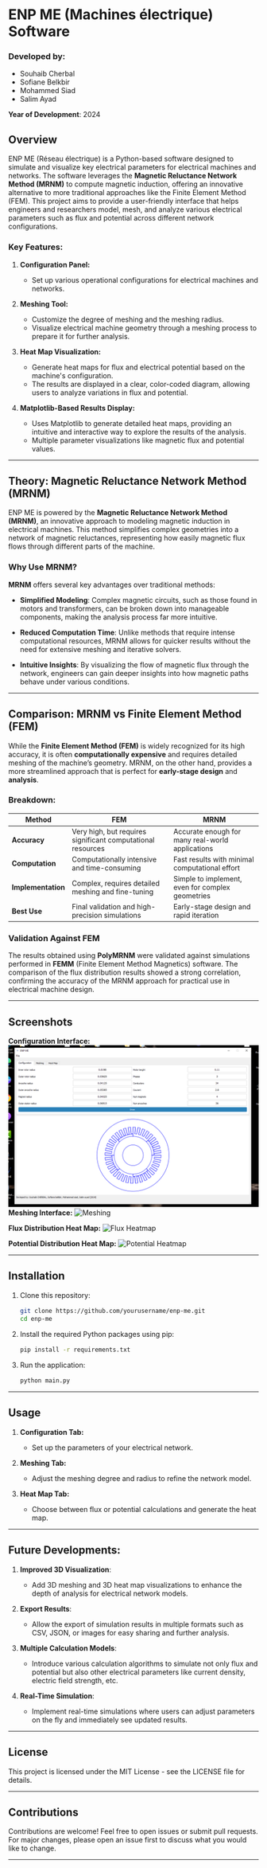 

# ENP ME (Machines électrique) Software

### Developed by:
- Souhaib Cherbal
- Sofiane Belkbir
- Mohammed Siad
- Salim Ayad

**Year of Development**: 2024

## Overview

ENP ME (Réseau électrique) is a Python-based software designed to simulate and visualize key electrical parameters for electrical machines and networks. The software leverages the **Magnetic Reluctance Network Method (MRNM)** to compute magnetic induction, offering an innovative alternative to more traditional approaches like the Finite Element Method (FEM). This project aims to provide a user-friendly interface that helps engineers and researchers model, mesh, and analyze various electrical parameters such as flux and potential across different network configurations.

### Key Features:
1. **Configuration Panel:**
   - Set up various operational configurations for electrical machines and networks.
   
2. **Meshing Tool:**
   - Customize the degree of meshing and the meshing radius.
   - Visualize electrical machine geometry through a meshing process to prepare it for further analysis.

3. **Heat Map Visualization:**
   - Generate heat maps for flux and electrical potential based on the machine's configuration.
   - The results are displayed in a clear, color-coded diagram, allowing users to analyze variations in flux and potential.

4. **Matplotlib-Based Results Display:**
   - Uses Matplotlib to generate detailed heat maps, providing an intuitive and interactive way to explore the results of the analysis.
   - Multiple parameter visualizations like magnetic flux and potential values.

---

## Theory: Magnetic Reluctance Network Method (MRNM)

ENP ME is powered by the **Magnetic Reluctance Network Method (MRNM)**, an innovative approach to modeling magnetic induction in electrical machines. This method simplifies complex geometries into a network of magnetic reluctances, representing how easily magnetic flux flows through different parts of the machine.

### Why Use MRNM?

**MRNM** offers several key advantages over traditional methods:

- **Simplified Modeling**: Complex magnetic circuits, such as those found in motors and transformers, can be broken down into manageable components, making the analysis process far more intuitive.
  
- **Reduced Computation Time**: Unlike methods that require intense computational resources, MRNM allows for quicker results without the need for extensive meshing and iterative solvers.

- **Intuitive Insights**: By visualizing the flow of magnetic flux through the network, engineers can gain deeper insights into how magnetic paths behave under various conditions.

---

## Comparison: MRNM vs Finite Element Method (FEM)

While the **Finite Element Method (FEM)** is widely recognized for its high accuracy, it is often **computationally expensive** and requires detailed meshing of the machine’s geometry. MRNM, on the other hand, provides a more streamlined approach that is perfect for **early-stage design** and **analysis**. 

### Breakdown:

| Method      | FEM                                              | MRNM                                                 |
|-------------|--------------------------------------------------|------------------------------------------------------|
| **Accuracy** | Very high, but requires significant computational resources | Accurate enough for many real-world applications |
| **Computation** | Computationally intensive and time-consuming | Fast results with minimal computational effort |
| **Implementation** | Complex, requires detailed meshing and fine-tuning | Simple to implement, even for complex geometries |
| **Best Use** | Final validation and high-precision simulations | Early-stage design and rapid iteration |

### Validation Against FEM

The results obtained using **PolyMRNM** were validated against simulations performed in **FEMM** (Finite Element Method Magnetics) software. The comparison of the flux distribution results showed a strong correlation, confirming the accuracy of the MRNM approach for practical use in electrical machine design.

---

## Screenshots
**Configuration Interface:**
![Config](./screenshots/main.png)
**Meshing Interface:**
![Meshing](./meshing2.png)

**Flux Distribution Heat Map:**
![Flux Heatmap](./flux.png)

**Potential Distribution Heat Map:**
![Potential Heatmap](./potenstiel.png)

---

## Installation

1. Clone this repository:

   ```bash
   git clone https://github.com/yourusername/enp-me.git
   cd enp-me
   ```

2. Install the required Python packages using pip:

   ```bash
   pip install -r requirements.txt
   ```

3. Run the application:

   ```bash
   python main.py
   ```

---

## Usage

1. **Configuration Tab:**
   - Set up the parameters of your electrical network.
   
2. **Meshing Tab:**
   - Adjust the meshing degree and radius to refine the network model.

3. **Heat Map Tab:**
   - Choose between flux or potential calculations and generate the heat map.

---

## Future Developments:

1. **Improved 3D Visualization**:
   - Add 3D meshing and 3D heat map visualizations to enhance the depth of analysis for electrical network models.
   
2. **Export Results**:
   - Allow the export of simulation results in multiple formats such as CSV, JSON, or images for easy sharing and further analysis.
   
3. **Multiple Calculation Models**:
   - Introduce various calculation algorithms to simulate not only flux and potential but also other electrical parameters like current density, electric field strength, etc.

4. **Real-Time Simulation**:
   - Implement real-time simulations where users can adjust parameters on the fly and immediately see updated results.

---

## License

This project is licensed under the MIT License - see the LICENSE file for details.

---

## Contributions

Contributions are welcome! Feel free to open issues or submit pull requests. For major changes, please open an issue first to discuss what you would like to change.

---
